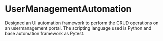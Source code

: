 # UserManagementAutomation

Designed an UI automation framework to perform the CRUD operations on an usermanagement portal.
The scripting language used is Python and base automation framework as Pytest.
